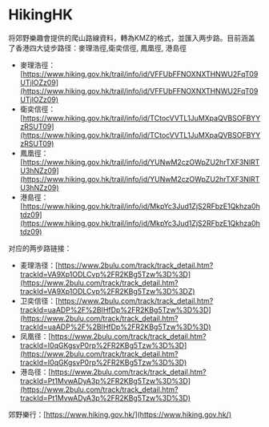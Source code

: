# HikingHK

将郊野樂趣會提供的爬山路線資料，轉為KMZ的格式，並匯入两步路。目前涵盖了香港四大徒步路径：麥理浩徑,衛奕信徑, 鳳凰徑, 港島徑
- 麥理浩徑：[https://www.hiking.gov.hk/trail/info/id/VFFUbFFNOXNXTHNWU2FqT09UTjlOZz09](https://www.hiking.gov.hk/trail/info/id/VFFUbFFNOXNXTHNWU2FqT09UTjlOZz09)
- 衛奕信徑：[https://www.hiking.gov.hk/trail/info/id/TCtocVVTL1JuMXpaQVBSOFBYYzRSUT09](https://www.hiking.gov.hk/trail/info/id/TCtocVVTL1JuMXpaQVBSOFBYYzRSUT09)
- 鳳凰徑：[https://www.hiking.gov.hk/trail/info/id/YUNwM2czOWpZU2hrTXF3NlRTU3hNZz09](https://www.hiking.gov.hk/trail/info/id/YUNwM2czOWpZU2hrTXF3NlRTU3hNZz09)
- 港島徑：[https://www.hiking.gov.hk/trail/info/id/MkpYc3Jud1ZjS2RFbzE1Qkhza0htdz09](https://www.hiking.gov.hk/trail/info/id/MkpYc3Jud1ZjS2RFbzE1Qkhza0htdz09)

对应的两步路链接：
- 麦理浩径：[https://www.2bulu.com/track/track_detail.htm?trackId=VA9Xp1ODLCvp%2FR2KBg5Tzw%3D%3D](https://www.2bulu.com/track/track_detail.htm?trackId=VA9Xp1ODLCvp%2FR2KBg5Tzw%3D%3DZ)
- 卫奕信径：[https://www.2bulu.com/track/track_detail.htm?trackId=uaADP%2F%2BIHfDp%2FR2KBg5Tzw%3D%3D](https://www.2bulu.com/track/track_detail.htm?trackId=uaADP%2F%2BIHfDp%2FR2KBg5Tzw%3D%3D)
- 凤凰径：[https://www.2bulu.com/track/track_detail.htm?trackId=I0qGKgsvP0rp%2FR2KBg5Tzw%3D%3D](https://www.2bulu.com/track/track_detail.htm?trackId=I0qGKgsvP0rp%2FR2KBg5Tzw%3D%3D)
- 港岛径：[https://www.2bulu.com/track/track_detail.htm?trackId=Pt1MvwADyA3p%2FR2KBg5Tzw%3D%3D](https://www.2bulu.com/track/track_detail.htm?trackId=Pt1MvwADyA3p%2FR2KBg5Tzw%3D%3D)

郊野樂行：[https://www.hiking.gov.hk/](https://www.hiking.gov.hk/)
